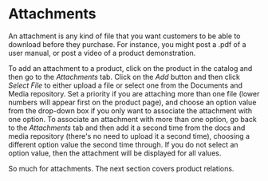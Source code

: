 # Attachments

An attachment is any kind of file that you want customers to be able to download
before they purchase. For instance, you might post a .pdf of a user
manual, or post a video of a product demonstration.

To add an attachment to a product, click on the product in the catalog and then
go to the *Attachments* tab. Click on the *Add* button and then click *Select
File* to either upload a file or select one from the Documents and Media
repository. Set a priority if you are attaching more than one file (lower
numbers will appear first on the product page), and choose an option value from
the drop-down box if you only want to associate the attachment with one option.
To associate an attachment with more than one option, go back to the
*Attachments* tab and then add it a second time from the docs and media
repository (there's no need to upload it a second time), choosing a different
option value the second time through. If you do not select an option value, then
the attachment will be displayed for all values.

So much for attachments. The next section covers product relations.

